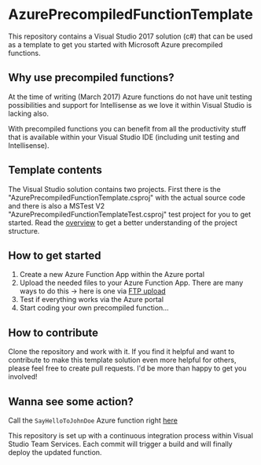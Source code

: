 # AzurePrecompiledFunctionTemplate
This repository contains a Visual Studio 2017 solution (c#) that can be used as a template to get you started with Microsoft Azure precompiled functions.

## Why use precompiled functions?
At the time of writing (March 2017) Azure functions do not have unit testing possibilities and support for Intellisense as we love it within Visual Studio is lacking also. 

With precompiled functions you can benefit from all the productivity stuff that is available within your Visual Studio IDE (including unit testing and Intellisense).

## Template contents
The Visual Studio solution contains two projects. First there is the "AzurePrecompiledFunctionTemplate.csproj" with the actual source code and there is also a MSTest V2 "AzurePrecompiledFunctionTemplateTest.csproj" test project for you to get started. Read the [overview](https://github.com/logischdenker/AzurePrecompiledFunctionTemplate/blob/master/AzurePrecompiledFunctionTemplate/Overview.md) to get a better understanding of the project structure.

## How to get started
1. Create a new Azure Function App within the Azure portal
2. Upload the needed files to your Azure Function App. There are many ways to do this -> here is one via [FTP upload](https://github.com/logischdenker/AzurePrecompiledFunctionTemplate/blob/master/FtpDeployment.md)
3. Test if everything works via the Azure portal
4. Start coding your own precompiled function...

## How to contribute
Clone the repository and work with it. If you find it helpful and want to contribute to make this template solution even more helpful for others, please feel free to create pull requests. I'd be more than happy to get you involved!

## Wanna see some action?
Call the `SayHelloToJohnDoe` Azure function right [here](https://precompiled-function-template.azurewebsites.net/api/SayHelloToJohnDoe?code=5QaGLQ7stda7DggzUD7Xrmad6vDdD9/FiUfLia6k2rmicXcA2XXJbQ==)

This repository is set up with a continuous integration process within Visual Studio Team Services. Each commit will trigger a build and will finally deploy the updated function.